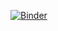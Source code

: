 
[![Binder](https://mybinder.org/badge_logo.svg)](https://mybinder.org/v2/gh/logan-pearce/WSP2021/HEAD)
